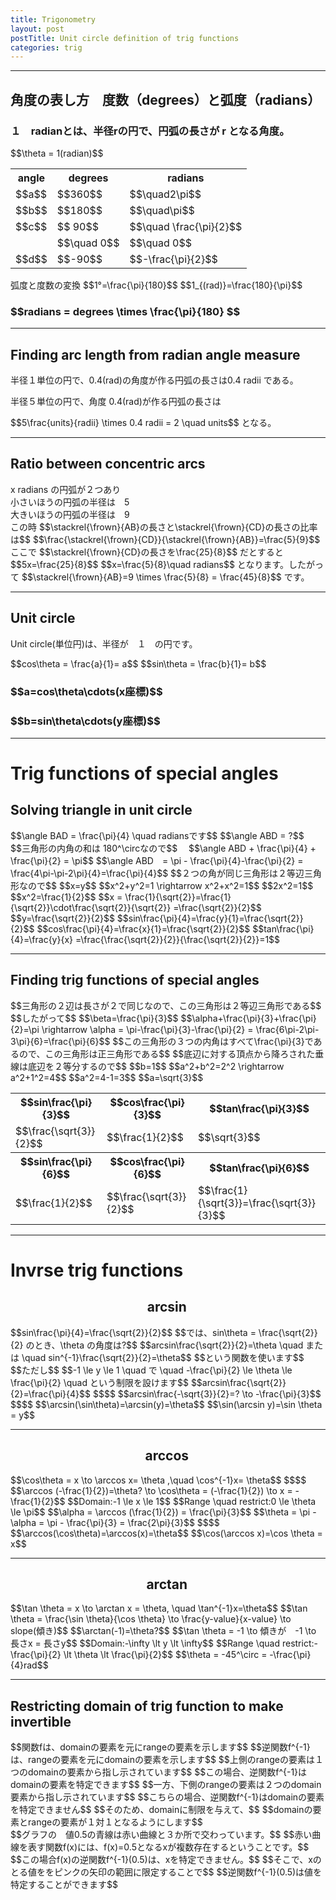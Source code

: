 ```yaml
---
title: Trigonometry
layout: post
postTitle: Unit circle definition of trig functions
categories: trig
---
```


-------
## 角度の表し方　度数（degrees）と弧度（radians）

<div class="row">
  <div class="col-sm-5">
    <div id="svg00"></div>
  </div>
  <div class="col-sm-7">
    <h3>
    １　radianとは、半径rの円で、円弧の長さが r となる角度。
    </h3>
    $$\theta = 1(radian)$$
  </div>
</div>
<div class="row">
  <div class="col-sm-5">
    <div id="svg01"></div>
  </div>
  <div class="col-sm-7">
   <table class="table">
      <tr>
        <th>angle</th><th>degrees</th><th>radians</th>
      </tr>
      <tr>
        <td>$$a$$</td><td>$$360$$</td><td>$$\quad2\pi$$</td>
      </tr>
      <tr>
        <td>$$b$$</td><td>$$180$$</td><td>$$\quad\pi$$</td>
      </tr>
      <tr>
        <td>$$c$$</td><td>$$ 90$$</td><td>$$\quad \frac{\pi}{2}$$</td>
      </tr>
      <tr>
        <td></td><td>$$\quad 0$$</td><td>$$\quad 0$$</td>
      </tr>
      <tr>
        <td>$$d$$</td><td>$$-90$$</td><td>$$-\frac{\pi}{2}$$</td>
      </tr>
    </table>
    弧度と度数の変換
    $$1°=\frac{\pi}{180}$$
    $$1_{(rad)}=\frac{180}{\pi}$$
    <h3 class="text-gold">
    $$radians = degrees \times \frac{\pi}{180} $$
    </h3>
  </div>
</div>

--------

## Finding arc length from radian angle measure

<div class="row">
  <div class="col-sm-5">
    <div id="svg02"></div>
  </div>
  <div class="col-sm-7">
    <p>
      半径１単位の円で、0.4(rad)の角度が作る円弧の長さは0.4 radii である。
    </p>
    <p>
      半径５単位の円で、角度 0.4(rad)が作る円弧の長さは
    </p>
    $$5\frac{units}{radii} \times 0.4 radii = 2 \quad units$$
    となる。   
  </div>
</div>

--------

## Ratio between concentric arcs

<div class="row">
  <div class="col-sm-5">
    <div id="svg03"></div>
  </div>
  <div class="col-sm-7">
    x radians の円弧が２つあり<br>
    小さいほうの円弧の半径は　5<br>
    大きいほうの円弧の半径は　9<br>
    この時
    $$\stackrel{\frown}{AB}の長さと\stackrel{\frown}{CD}の長さの比率は$$
    $$\frac{\stackrel{\frown}{CD}}{\stackrel{\frown}{AB}}=\frac{5}{9}$$
    ここで
    $$\stackrel{\frown}{CD}の長さを\frac{25}{8}$$
    だとすると
    $$5x=\frac{25}{8}$$
    $$x=\frac{5}{8}\quad radians$$
    となります。したがって
    $$\stackrel{\frown}{AB}=9 \times \frac{5}{8} = \frac{45}{8}$$
    です。 
  </div>
</div>

--------

## Unit circle

<div class="row">
  <div class="col-sm-5">
    <div id="svg04"></div>
  </div>
  <div class="col-sm-7">
    <p>
      Unit circle(単位円)は、半径が　１　の円です。
    </p>
    $$cos\theta = \frac{a}{1}= a$$
    $$sin\theta = \frac{b}{1}= b$$
    <div class="panel">
      <h3>$$a=cos\theta\cdots(x座標)$$</h3>
      <h3>$$b=sin\theta\cdots(y座標)$$</h3>
    </div>
  </div>
</div>

--------

# Trig functions of special angles

## Solving triangle in unit circle

<div class="row">
  <div class="col-sm-5">
    <div id="svg05"></div>
  </div>
  <div class="col-sm-7">
    $$\angle BAD = \frac{\pi}{4} \quad radiansです$$
    $$\angle ABD = ?$$
    $$三角形の内角の和は 180^\circなので$$　
    $$\angle ABD + \frac{\pi}{4} + \frac{\pi}{2} = \pi$$
    $$\angle ABD　= \pi - \frac{\pi}{4}-\frac{\pi}{2}
    = \frac{4\pi-\pi-2\pi}{4}=\frac{\pi}{4}$$
    $$２つの角が同じ三角形は２等辺三角形なので$$
    $$x=y$$
    $$x^2+y^2=1 \rightarrow x^2+x^2=1$$
    $$2x^2=1$$
    $$x^2=\frac{1}{2}$$
    $$x = \frac{1}{\sqrt{2}}=\frac{1}{\sqrt{2}}\cdot\frac{\sqrt{2}}{\sqrt{2}}
    =\frac{\sqrt{2}}{2}$$
    $$y=\frac{\sqrt{2}}{2}$$
    $$sin\frac{\pi}{4}=\frac{y}{1}=\frac{\sqrt{2}}{2}$$
    $$cos\frac{\pi}{4}=\frac{x}{1}=\frac{\sqrt{2}}{2}$$
    $$tan\frac{\pi}{4}=\frac{y}{x}
    =\frac{\frac{\sqrt{2}}{2}}{\frac{\sqrt{2}}{2}}=1$$
  </div>
</div>

---------

## Finding trig functions of special angles

<div class="row">
  <div class="col-sm-5">
    <div id="svg06"></div>
  </div>
  <div class="col-sm-7">
    $$三角形の２辺は長さが２で同じなので、この三角形は２等辺三角形である$$
    $$したがって$$
    $$\beta=\frac{\pi}{3}$$
    $$\alpha+\frac{\pi}{3}+\frac{\pi}{2}=\pi
    \rightarrow \alpha = \pi-\frac{\pi}{3}-\frac{\pi}{2}
    = \frac{6\pi-2\pi-3\pi}{6}=\frac{\pi}{6}$$
    $$この三角形の３つの内角はすべて\frac{\pi}{3}であるので、この三角形は正三角形である$$
    $$底辺に対する頂点から降ろされた垂線は底辺を２等分するので$$
    $$b=1$$
    $$a^2+b^2=2^2 \rightarrow a^2+1^2=4$$
    $$a^2=4-1=3$$
    $$a=\sqrt{3}$$
    <table class="table">
      <tr>
        <th>$$sin\frac{\pi}{3}$$</th>
        <th>$$cos\frac{\pi}{3}$$</th>
        <th>$$tan\frac{\pi}{3}$$</th>
      </tr>
      <tr>
        <td>$$\frac{\sqrt{3}}{2}$$</td>
        <td>$$\frac{1}{2}$$</td>
        <td>$$\sqrt{3}$$</td>
      </tr>
      <tr>
        <th>$$sin\frac{\pi}{6}$$</th>
        <th>$$cos\frac{\pi}{6}$$</th>
        <th>$$tan\frac{\pi}{6}$$</th>
      <tr>
        <td>$$\frac{1}{2}$$</td>
        <td>$$\frac{\sqrt{3}}{2}$$</td>
        <td>$$\frac{1}{\sqrt{3}}=\frac{\sqrt{3}}{3}$$</td>
      </tr>
      </tr>
    </table>
  </div>
</div>

--------

# Invrse trig functions

## $$\arcsin$$

<div class="row">
  <div class="col-sm-5">
    <div id="svg07"></div>
  </div>
  <div class="col-sm-7">
  $$sin\frac{\pi}{4}=\frac{\sqrt{2}}{2}$$
  $$では、sin\theta = \frac{\sqrt{2}}{2} のとき、\theta の角度は?$$
  $$arcsin\frac{\sqrt{2}}{2}=\theta \quad
  または \quad
  sin^{-1}\frac{\sqrt{2}}{2}=\theta$$
  $$という関数を使います$$
  $$ただし$$
  $$-1 \le y \le 1 \quad 
  で \quad 
  -\frac{\pi}{2} \le \theta \le \frac{\pi}{2}
  \quad という制限を設けます$$ 
  $$arcsin\frac{\sqrt{2}}{2}=\frac{\pi}{4}$$
  $$$$
  $$arcsin\frac{-\sqrt{3}}{2}=? \to -\frac{\pi}{3}$$
  $$$$
  $$\arcsin(\sin\theta)=\arcsin(y)=\theta$$
  $$\sin(\arcsin y)=\sin \theta = y$$
  </div>
</div>

--------

## $$\arccos$$

<div class="row">
  <div class="col-sm-5">
    <div id="svg08"></div>
  </div>
  <div class="col-sm-7">
  $$\cos\theta = x \to 
  \arccos x= \theta ,\quad  \cos^{-1}x= \theta$$
  $$$$
  $$\arccos (-\frac{1}{2})=\theta? \to \cos\theta = (-\frac{1}{2})
  \to x = -\frac{1}{2}$$
  $$Domain:-1 \le x \le 1$$
  $$Range \quad restrict:0 \le \theta \le \pi$$
  $$\alpha = \arccos (\frac{1}{2}) = \frac{\pi}{3}$$
  $$\theta = \pi - \alpha = \pi - \frac{\pi}{3} = \frac{2\pi}{3}$$
  $$$$
  $$\arccos(\cos\theta)=\arccos(x)=\theta$$
  $$\cos(\arccos x)=\cos \theta = x$$
  </div>
</div>

-------

## $$\arctan$$

<div class="row">
  <div class="col-sm-5">
    <div id="svg09"></div>
  </div>
  <div class="col-sm-7">
  $$\tan \theta = x \to \arctan x = \theta, \quad \tan^{-1}x=\theta$$
  $$\tan \theta = \frac{\sin \theta}{\cos \theta} 
  \to \frac{y-value}{x-value} \to slope(傾き)$$
  $$\arctan(-1)=\theta?$$
  $$\tan \theta = -1 \to 傾きが　-1 \to 長さx = 長さy$$
  $$Domain:-\infty \lt y \lt \infty$$
  $$Range \quad restrict:-\frac{\pi}{2} \lt \theta \lt \frac{\pi}{2}$$
  $$\theta = -45^\circ = -\frac{\pi}{4}rad$$

  </div>
</div>

-------

## Restricting domain of trig function to make invertible

<div class="row">
  <div class="col-sm-5">
    <div id="svg10"></div>
  </div>
  <div class="col-sm-7">
  $$関数fは、domainの要素を元にrangeの要素を示します$$
  $$逆関数f^{-1}は、rangeの要素を元にdomainの要素を示します$$
  $$上側のrangeの要素は１つのdomainの要素から指し示されています$$
  $$この場合、逆関数f^{-1}はdomainの要素を特定できます$$
  $$一方、下側のrangeの要素は２つのdomain要素から指し示されています$$
  $$こちらの場合、逆関数f^{-1}はdomainの要素を特定できません$$
  $$そのため、domainに制限を与えて、$$
  $$domainの要素とrangeの要素が１対１となるようにします$$
  </div>
</div>

<div class="row">
  <div class="col-sm-5">
    <div id="svg11"></div>
  </div>
  <div class="col-sm-7">
    $$グラフの　値0.5の青線は赤い曲線と３か所で交わっています。$$
    $$赤い曲線を表す関数f(x)には、f(x)=0.5となるxが複数存在するということです。$$
    $$この場合f(x)の逆関数f^{-1}(0.5)は、xを特定できません。$$
    $$そこで、xのとる値ををピンクの矢印の範囲に限定することで$$
    $$逆関数f^{-1}(0.5)は値を特定することができます$$
  </div>
</div>

<script type="text/javascript" src="http://cdn.mathjax.org/mathjax/latest/MathJax.js?config=TeX-AMS-MML_SVG"></script>
<script src="http://d3js.org/d3.v3.min.js" charset="utf-8"></script>
<script src="{{site.url}}/js/d3draws.js" charset="utf-8"></script>

<script>

  var height = 400;
  var width = 400;
  

/**  */
  var svg00 = d3.select("#svg00")
                .append("svg")
                .attr("height",height)
                .attr("width",width)
                .style("background","#000");

  var svg01 = d3.select("#svg01")
                .append("svg")
                .attr("height",height)
                .attr("width",width)
                .style("background","#000");

  var xScale01 = d3.scale.linear()
                       .domain([-1.1,1.1])
                       .range([50,350]);
  
  var yScale01 = d3.scale.linear()
                       .domain([1.1,-1.1])
                       .range([50,350]);       

  // 軸
  axesData01 = {
    "xAxis":true,
    "yAxis":true,
    "xTickValues":[],
    "yTickValues":[],
    "stroke":"#ff0",
    "strokeWidth":1,
    "xScale":xScale01,
    "yScale":yScale01
  };
  
  drawAxes(svg00,axesData01);
  drawAxes(svg01,axesData01);

  // circle
  var circleData01 = [
    {"cx":0,"cy":0,"r":135,"stroke":"#fff","strokeWidth":4,"fillColor":"none"}
  ];   

  drawCircle(svg00,circleData01,xScale01,yScale01);
  drawCircle(svg01,circleData01,xScale01,yScale01);

  // Arc
  var arcData00 = [
    {
      "startPos":90,
      "endPos":135/pi,
      "innerRadius":0,
      "outerRadius":135,
      "stroke":"#0f0",
      "strokeWidth":4,
      "fillColor":"none"
    }
   ,{
      "startPos":90,
      "endPos":135/pi,
      "innerRadius":30,
      "outerRadius":30,
      "stroke":"#f00",
      "strokeWidth":2,
      "fillColor":"none"
    }
  ];
  var arcData01 = [
    {
      "startPos":0,
      "endPos":90,
      "innerRadius":90,
      "outerRadius":90,
      "stroke":"#0f0"
    },
    {
      "startPos":-90,
      "endPos":90,
      "innerRadius":60,
      "outerRadius":60,
      "stroke":"#ff0"
    },
    {
      "startPos":0,
      "endPos":360,
      "innerRadius":30,
      "outerRadius":30,
      "stroke":"#f00"
    },
    {
      "startPos":90,
      "endPos":180,
      "innerRadius":75,
      "outerRadius":75,
      "stroke":"#ccc"
    }

  ];
  drawArc(svg00,arcData00,xScale01,yScale01);
  drawArc(svg01,arcData01,xScale01,yScale01);

  // 矢印
  var vecbData01 = [
    {
      "x1":0.01,
      "y1":0.66,
      "x2":0,
      "y2":0.66,
      "stroke":"#0f0"
    },
    {
      "x1":-0.44,
      "y1":0.01,
      "x2":-0.44,
      "y2":0,
      "stroke":"#ff0"
    },
    {
      "x1":0.22,
      "y1":-0.01,
      "x2":0.22,
      "y2":0,
      "stroke":"#f00"
    },
    {
      "x1":0.01,
      "y1":-0.55,
      "x2":0,
      "y2":-0.55,
      "stroke":"#ccc"
    }
  ];
  drawVectorB(svg01,vecbData01,xScale01,yScale01);

  // text   
  var textData00 = [
    {"x":0.5,
    "y":-0.25,
    "text":"r",
    "stroke":"#fff",
    "fontFamily":"メイリオ",
    "fontSize":18},
    {"x":1,
    "y":0.4,
    "text":"r",
    "stroke":"#fff",
    "fontFamily":"メイリオ",
    "fontSize":18},
    {"x":0.25,
    "y":0.1,
    "text":"Θ",
    "stroke":"#f00",
    "fontFamily":"メイリオ",
    "fontSize":18}

      ];
  var textData01 = [
    {"x":-0.25,
    "y":-0.25,
    "text":"a",
    "stroke":"#f00",
    "fontFamily":"メイリオ",
    "fontSize":18},
    {"x":-0.4,
    "y":0.4,
    "text":"b",
    "stroke":"#ff0",
    "fontFamily":"メイリオ",
    "fontSize":18},
    {"x":0.5,
    "y":0.5,
    "text":"c",
    "stroke":"#0f0",
    "fontFamily":"メイリオ",
    "fontSize":18},
    {"x":0.45,
    "y":-0.5,
    "text":"d",
    "fontFamily":"メイリオ",
    "stroke":"#ccc",
    "fontSize":18}
      ];

  drawText(svg00,textData00,xScale01,yScale01);
  drawText(svg01,textData01,xScale01,yScale01);
 
/**  Finding arc length from .... */
  var svg02 = d3.select("#svg02")
                .append("svg")
                .attr("height",height)
                .attr("width",width)
                .style("background","#000");

  var xScale02 = d3.scale.linear()
                       .domain([-2,6])
                       .range([50,350]);
  
  var yScale02 = d3.scale.linear()
                       .domain([8,0])
                       .range([50,350]);                       
  var arcData02 = [
    {
      "startPos":-20,
      "endPos":60,
      "innerRadius":300,
      "outerRadius":300,
      "stroke":"#ccc"
    },
    {
      "startPos":20,
      "endPos":0.4*300/pi,
      "innerRadius":0,
      "outerRadius":300,
      "stroke":"#ff0",
      "fillColor":"none"
    },
    {
      "startPos":20,
      "endPos":0.4*300/pi,
      "innerRadius":50,
      "outerRadius":50,
      "stroke":"#f00",
      "fillColor":"none"
    }
  ];
  var foData02 = [
    {
      "x":0.8,
      "y":5,
      "text":"$$5$$"
    },
    {
      "x":0.8,
      "y":3.5,
      "text":"$$0.4$$"
    },
    {
      "x":4,
      "y":9,
      "text":"$$2=5 \\times 0.4$$"
    },
    {
      "x":0,
      "y":1,
      "text":"$$P$$"
    },
    {
      "x":2.5,
      "y":9.5,
      "text":"$$A$$"
    },
    {
      "x":5,
      "y":8,
      "text":"$$B$$"
    },
  ];
  drawArc(svg02,arcData02,xScale02,yScale02);
  drawMathjax(svg02,foData02,xScale02,yScale02);

/**  Ratio between concentric arcs */
  var svg03 = d3.select("#svg03")
                .append("svg")
                .attr("height",height)
                .attr("width",width)
                .style("background","#000");

  var xScale03 = d3.scale.linear()
                       .domain([-1,7])
                       .range([50,350]);
  
  var yScale03 = d3.scale.linear()
                       .domain([8,0])
                       .range([50,350]);                       
  var arcData03 = [
    {
      "startPos":0,
      "endPos":70,
      "innerRadius":300,
      "outerRadius":300,
      "stroke":"#ccc"
    },
    {
      "startPos":10,
      "endPos":0.6*300/pi,
      "innerRadius":0,
      "outerRadius":300,
      "stroke":"#ff0",
      "fillColor":"none"
    },
    {
      "startPos":10,
      "endPos":0.6*300/pi,
      "innerRadius":50,
      "outerRadius":50,
      "stroke":"#f00",
      "fillColor":"none"
    }
   ,{
      "startPos":10,
      "endPos":0.6*300/pi,
      "innerRadius":500/3,
      "outerRadius":500/3,
      "stroke":"#ccc",
      "fillColor":"none"
    }
  ];
  var foData03 = [
    {
      "x":0,
      "y":4,
      "text":"$$5$$"
    },
    {
      "x":0.5,
      "y":8,
      "text":"$$4$$"
    },
    {
      "x":0.7,
      "y":3,
      "text":"$$x$$"
    },
    {
      "x":4,
      "y":9,
      "text":"$$9x$$"
    },
    {
      "x":2.5,
      "y":5.6,
      "text":"$$5x$$"
    },
    {
      "x":0,
      "y":1,
      "text":"$$P$$"
    },
    {
      "x":1.3,
      "y":9.8,
      "text":"$$A$$"
    },
    {
      "x":7,
      "y":6,
      "text":"$$B$$"
    },
    {
      "x":0.4,
      "y":6,
      "text":"$$C$$"
    },
    {
      "x":3.8,
      "y":3.8,
      "text":"$$D$$"
    },
  ];
  drawArc(svg03,arcData03,xScale03,yScale03);
  drawMathjax(svg03,foData03,xScale03,yScale03);

/**  Unit circle */
  var svg04 = d3.select("#svg04")
                .append("svg")
                .attr("height",height)
                .attr("width",width)
                .style("background","#000");

  drawAxes(svg04,axesData01);

  // circle
  drawCircle(svg04,circleData01,xScale01,yScale01);

  var vecData04 = [
    {
      "x1":0,
      "y1":0,
      "angles":0,
      "length":1.2,
      "stroke":"#ff0"
    }
   ,{
      "x1":0,
      "y1":0,
      "angles":60,
      "length":1.2,
      "stroke":"#ff0"
    }
  ];
  drawVectorA(svg04,vecData04,xScale01,yScale01);

  var lineData04 = [
    {
      "x1":Math.cos(pi/3),
      "y1":Math.sin(pi/3),
      "x2":Math.cos(pi/3),
      "y2":0,
      "stroke":"#0f0"
    }
   ,{
      "x1":Math.cos(pi/3),
      "y1":0,
      "x2":0,
      "y2":0,
      "stroke":"#f0f"
    }
  ];
  drawLine(svg04,lineData04,xScale01,yScale01);

  // right angle
  var pathData04 = [
    {"x":Math.cos(pi/3)-0.1,
     "y":0
    },
    {"x":Math.cos(pi/3)-0.1,
     "y":0.1
    },
    {"x":Math.cos(pi/3),
     "y":0.1
    }
  ];
  drawPath(svg04,pathData04,{"stroke":"#fff"},xScale01,yScale01);

  var foData04 = [
    {
      "x":0,
      "y":0.3,
      "text":"$$O$$"
    },
    {
      "x":0.15,
      "y":0.9,
      "text":"$$1$$"
    },
    {
      "x":0.55,
      "y":0.8,
      "text":"$$b$$"
    },
    {
      "x":0.25,
      "y":0.3,
      "text":"$$a$$"
    },
    {
      "x":0.1,
      "y":0.5,
      "text":"$$\\theta$$"
    },
    {
      "x":0,
      "y":1.5,
      "text":"$$(0,1)$$"
    },
    {
      "x":0,
      "y":-0.7,
      "text":"$$(0,-1)$$"
    },
    {
      "x":1,
      "y":0.3,
      "text":"$$(1,0)$$"
    },
    {
      "x":-1.4,
      "y":0.3,
      "text":"$$(-1,0)$$"
    },
    {
      "x":0.55,
      "y":1.3,
      "text":"$$(a, b)$$"
    }

  ];
  drawMathjax(svg04,foData04,xScale01,yScale01);

/**
    Solving triangle in unit circle  
                                      */
  var svg05 = d3.select("#svg05")
                .append("svg")
                .attr("height",height)
                .attr("width",width)
                .style("background","#000");


  var xScale05 = d3.scale.linear()
                       .domain([-1,1])
                       .range([20,380]);
  
  var yScale05 = d3.scale.linear()
                       .domain([1,-1])
                       .range([20,380]);       

  // 軸
  axesData05 = {
    "xAxis":true,
    "yAxis":true,
    "xTickValues":[-1,1],
    "yTickValues":[-1,1],
    "yPadding":10,
    "stroke":"#ff0",
    "strokeWidth":1,
    "xScale":xScale05,
    "yScale":yScale05
  };

  drawAxes(svg05,axesData05);

  // circle
  var circleData05 = [
    {"cx":0,"cy":0,"r":180,"stroke":"#999","strokeWidth":2,"fillColor":"none"}
 ];   
  drawCircle(svg05,circleData05,xScale05,yScale05);

  var vecData05 = [
    {
      "x1":0,
      "y1":0,
      "angles":0,
      "length":1.2,
      "stroke":"#ff0"
    }
   ,{
      "x1":0,
      "y1":0,
      "angles":45,
      "length":1.5,
      "stroke":"#ff0"
    }
  ];
  drawVectorA(svg05,vecData05,xScale05,yScale05);

  var lineData05 = [
    {
      "x1":Math.cos(pi/4),
      "y1":Math.sin(pi/4),
      "x2":Math.cos(pi/4),
      "y2":0,
      "stroke":"#0f0"
    }
   ,{
      "x1":Math.cos(pi/4),
      "y1":0,
      "x2":0,
      "y2":0,
      "stroke":"#f0f"
    }
  ];
  drawLine(svg05,lineData05,xScale05,yScale05);

  // right angle
  var pathData05 = [
    {"x":Math.cos(pi/4)-0.1,
     "y":0
    },
    {"x":Math.cos(pi/4)-0.1,
     "y":0.1
    },
    {"x":Math.cos(pi/4),
     "y":0.1
    }
  ];
  drawPath(svg05,pathData05,{"stroke":"#fff"},xScale05,yScale05);

  var foData05 = [
    {
      "x":0,
      "y":0.23,
      "text":"$$A$$"
    },
    {
      "x":0.65,
      "y":1.12,
      "text":"$$B$$"
    },
    {
      "x":1.05,
      "y":0.23,
      "text":"$$C$$"
    },
    {
      "x":0.7,
      "y":0.23,
      "text":"$$D$$"
    },
    {
      "x":0.2,
      "y":0.7,
      "text":"$$1$$"
    },
    {
      "x":0.75,
      "y":0.7,
      "text":"$$y$$"
    },
    {
      "x":0.3,
      "y":0.23,
      "text":"$$x$$"
    },
    {
      "x":0.15,
      "y":0.4,
      "text":"$$\\frac{\\pi}{4}$$"
    },
    {
      "x":0.75,
      "y":1.0,
      "text":"$$(x, y)$$"
    }

  ];
  drawMathjax(svg05,foData05,xScale05,yScale05);

/**
    Finding trig functions ...  
                                      */
  var svg06 = d3.select("#svg06")
                .append("svg")
                .attr("height",height)
                .attr("width",width)
                .style("background","#000");

 var polyData06 = [
  {"cx":0,"cy":0,"r":1,"sides":3,"start":90,"stroke":"#ff0"},
 ];

  drawPolygon(svg06,polyData06,xScale05,yScale05);

  // line
  var lineData06 = [
    {
      "x1":0,
      "y1":1,
      "x2":0,
      "y2":-0.5,
      "stroke":"#0f0"
    }
   ,{
      "x1":-0.1,
      "y1":-0.4,
      "x2":-0.1,
      "y2":-0.5,
      "stroke":"#fff"
    }
   ,{
      "x1":-0.1,
      "y1":-0.4,
      "x2":0,
      "y2":-0.4,
      "stroke":"#fff"
    }
  ];
  drawLine(svg06,lineData06,xScale05,yScale05);

  var foData06 = [
    {
      "x":-0.1,
      "y":1.1,
      "text":"$$\\alpha$$"
    },
    {
      "x":-0.8,
      "y":-0.15,
      "text":"$$\\beta$$"
    },
    {
      "x":-0.45,
      "y":0.7,
      "text":"$$2$$"
    },
    {
      "x":0.45,
      "y":0.7,
      "text":"$$2$$"
    },
    {
      "x":0.1,
      "y":0.4,
      "text":"$$a$$"
    },
    {
      "x":0.6,
      "y":-0.0,
      "text":"$$\\frac{\\pi}{3}$$"
    },
    {
      "x":-0.5,
      "y":-0.3,
      "text":"$$b$$"
    }

  ];
  drawMathjax(svg06,foData06,xScale05,yScale05);

/**
    arcsin  
                                      */
  var svg07 = d3.select("#svg07")
                .append("svg")
                .attr("height",height)
                .attr("width",width)
                .style("background","#000");

  // axess    
   axesData07 = {
    "xAxis":true,
    "yAxis":true,
    "xTickValues":[],
    "yTickValues":[],
    "yPadding":10,
    "stroke":"#ff0",
    "strokeWidth":1,
    "xScale":xScale05,
    "yScale":yScale05
  };

  drawAxes(svg07,axesData07);                
  // circle
  drawCircle(svg07,circleData05,xScale05,yScale05);
  // line
  var lineData07 = [
    {
      "x1":Math.cos(pi/4),
      "y1":Math.sin(pi/4),
      "x2":Math.cos(pi/4),
      "y2":0,
      "stroke":"#0f0"
    }
   ,{
      "x1":Math.cos(pi/4),
      "y1":0,
      "x2":0,
      "y2":0,
      "stroke":"#f0f"
    }
   ,{
      "x1":Math.cos(pi/4),
      "y1":Math.sin(pi/4),
      "x2":0,
      "y2":0,
      "stroke":"#ff0"
    }
   ,{
      "x1":Math.cos(-pi/3),
      "y1":Math.sin(-pi/3),
      "x2":Math.cos(-pi/3),
      "y2":0,
      "stroke":"#0f0"
    }
   ,{
      "x1":Math.cos(-pi/3),
      "y1":0,
      "x2":0,
      "y2":0,
      "stroke":"#f0f"
    }
   ,{
      "x1":Math.cos(-pi/3),
      "y1":Math.sin(-pi/3),
      "x2":0,
      "y2":0,
      "stroke":"#ff0"
    }
   ,{
      "x1":Math.cos(-pi/3)-0.1,
      "y1":0,
      "x2":Math.cos(-pi/3)-0.1,
      "y2":-0.1,
      "stroke":"#fff"
    }
   ,{
      "x1":Math.cos(-pi/3)-0.1,
      "y1":-0.1,
      "x2":Math.cos(-pi/3),
      "y2":-0.1,
      "stroke":"#fff"
    }
  ];
  drawLine(svg07,lineData07,xScale05,yScale05);

  // right angle
  var pathData07 = [
    {"x":Math.cos(pi/4)-0.1,
     "y":0
    },
    {"x":Math.cos(pi/4)-0.1,
     "y":0.1
    },
    {"x":Math.cos(pi/4),
     "y":0.1
    }
  ];
  drawPath(svg07,pathData07,{"stroke":"#fff"},xScale05,yScale05);

  var foData07 = [
    {
      "x":0.2,
      "y":0.7,
      "text":"$$1$$"
    },
    {
      "x":0.75,
      "y":0.7,
      "text":"$$y$$"
    },
    {
      "x":0.6,
      "y":0.23,
      "text":"$$x$$"
    },
    {
      "x":0.15,
      "y":0.4,
      "text":"$$\\frac{\\pi}{4}$$"
    },
    {
      "x":0.75,
      "y":1.2,
      "text":"$$(\\frac{\\sqrt{2}}{2}, \\frac{\\sqrt{2}}{2})$$"
    },
    {
      "x":0.5,
      "y":-0.6,
      "text":"$$(\\frac{1}{2}, -\\frac{\\sqrt{3}}{2})$$"
    }

  ];
  drawMathjax(svg07,foData07,xScale05,yScale05);

/**
    arccos  
                                      */
  var svg08 = d3.select("#svg08")
                .append("svg")
                .attr("height",height)
                .attr("width",width)
                .style("background","#000");

  // axes
  drawAxes(svg08,axesData07);
  // circle
  drawCircle(svg08,circleData05,xScale05,yScale05);                
  // line
  var lineData08 = [
    {
      "x1":Math.cos(pi*2/3),
      "y1":Math.sin(pi*2/3),
      "x2":Math.cos(pi*2/3),
      "y2":0,
      "stroke":"#0f0"
    }
   ,{
      "x1":Math.cos(pi*2/3),
      "y1":0,
      "x2":0,
      "y2":0,
      "stroke":"#f0f"
    }
   ,{
      "x1":Math.cos(pi*2/3),
      "y1":Math.sin(pi*2/3),
      "x2":0,
      "y2":0,
      "stroke":"#ff0"
    }
   ,{
      "x1":Math.cos(pi*2/3)+0.1,
      "y1":0,
      "x2":Math.cos(pi*2/3)+0.1,
      "y2":0.1,
      "stroke":"#fff"
    }
   ,{
      "x1":Math.cos(pi*2/3)+0.1,
      "y1":0.1,
      "x2":Math.cos(pi*2/3),
      "y2":0.1,
      "stroke":"#fff"
    }
  ];
  drawLine(svg08,lineData08,xScale05,yScale05);
  // arc
  var arcData08 = [
    {
      "startPos":90,
      "endPos":-30,
      "innerRadius":50,
      "outerRadius":50,
      "stroke":"#f0f"
    },
    {
      "startPos":-30,
      "endPos":-90,
      "innerRadius":30,
      "outerRadius":30,
      "stroke":"#00f"
    },
  ];
  // MathJax
  var foData08 = [
    {
      "x":0.05,
      "y":0.4,
      "text":"$$\\theta$$"
    },
    {
      "x":-0.2,
      "y":0.4,
      "text":"$$\\alpha$$"
    },
    {
      "x":-0.6,
      "y":0.2,
      "text":"$$-\\frac{1}{2}$$"
    },
  ];
  drawArc(svg08,arcData08,xScale05,yScale05);
  drawMathjax(svg08,foData08,xScale05,yScale05);

/**
    arctan  
                                      */
  var svg09 = d3.select("#svg09")
                .append("svg")
                .attr("height",height)
                .attr("width",width)
                .style("background","#000");
  // 軸                
  drawAxes(svg09,axesData07);
  // circle
  drawCircle(svg09,circleData05,xScale05,yScale05);                
  // line
  var lineData09 = [
    {
      "x1":Math.cos(-pi/4),
      "y1":Math.sin(-pi/4),
      "x2":Math.cos(-pi/4),
      "y2":0,
      "stroke":"#0f0"
    }
   ,{
      "x1":Math.cos(-pi/4),
      "y1":0,
      "x2":0,
      "y2":0,
      "stroke":"#f0f"
    }
   ,{ // slope
      "x1":Math.cos(pi*3/4),
      "y1":Math.sin(pi*3/4),
      "x2":Math.cos(-pi/4),
      "y2":Math.sin(-pi/4),
      "stroke":"#ff0"
    }
   ,{ // right angle
      "x1":Math.cos(-pi/4)-0.1,
      "y1":0,
      "x2":Math.cos(-pi/4)-0.1,
      "y2":-0.1,
      "stroke":"#fff"
    }
   ,{
      "x1":Math.cos(-pi/4)-0.1,
      "y1":-0.1,
      "x2":Math.cos(-pi/4),
      "y2":-0.1,
      "stroke":"#fff"
    }
  ];
  drawLine(svg09,lineData09,xScale05,yScale05);
  // arc
  var arcData09 = [
    {
      "startPos":90,
      "endPos":135,
      "innerRadius":30,
      "outerRadius":30,
      "stroke":"#f0f"
    },
  ];
  // MathJax
  var foData09 = [
    {
      "x":0.17,
      "y":0.2,
      "text":"$$\\theta$$"
    },
    {
      "x":0.3,
      "y":0.35,
      "text":"$$x$$"
    },
    {
      "x":0.75,
      "y":0,
      "text":"$$y$$"
    },
  ];
  drawArc(svg09,arcData09,xScale05,yScale05);
  drawMathjax(svg09,foData09,xScale05,yScale05);

/**
    Restricting domain of trig function ....  
                                      */
  var svg10 = d3.select("#svg10")
                .append("svg")
                .attr("height",height)
                .attr("width",width)
                .style("background","#000");

  // ellipse
  var ellipseData10 = [
    {
      "cx":120,
      "cy":200,
      "ry":150,
      "rx":70,
      "stroke":"#0f0"
    }
    ,
    {
      "cx":280,
      "cy":200,
      "ry":150,
      "rx":70,
      "stroke":"#f0f"
    }
  ];
  drawEllipse(svg10,ellipseData10);

  //circle
  var circleData10 = [
    {"cx":120,"cy":150,"r":10,"fillColor":"#0f0"},
    {"cx":120,"cy":220,"r":10,"fillColor":"#0f0"},
    {"cx":120,"cy":260,"r":10,"fillColor":"#0f0"},
    {"cx":280,"cy":150,"r":10,"fillColor":"#f0f"},
    {"cx":280,"cy":240,"r":10,"fillColor":"#f0f"},
  ];
  drawCircle(svg10,circleData10);

  //vector
  var vecData10 = [
    {"x1":130,"y1":140,"x2":270,"y2":145,"stroke":"#0f0"},
    {"x1":130,"y1":220,"x2":270,"y2":230,"stroke":"#0f0"},
    {"x1":130,"y1":260,"x2":270,"y2":250,"stroke":"#0f0"},
    {"x1":270,"y1":160,"x2":130,"y2":155,"stroke":"#f0f"},
    {"x1":270,"y1":240,"x2":170,"y2":240,"stroke":"#f0f"}
  ];
  drawVectorB(svg10,vecData10);

  // MathJax
  var foData10 = [
    {
      "x":70,
      "y":-20,
      "text":"$$Domain$$",
      "fontSize":"1.5em"
    },
    {
      "x":250,
      "y":-20,
      "text":"$$Range$$",
      "fontSize":"1.5em"
    },
    {
      "x":150,
      "y":60,
      "text":"$$f$$",
      "fontSize":"1.1em"
    },
    {
      "x":220,
      "y":110,
      "text":"$$f^{-1}$$",
      "fontSize":"1.1em"
    },
    {
      "x":150,
      "y":140,
      "text":"$$f$$",
      "fontSize":"1.1em"
    },
    {
      "x":150,
      "y":210,
      "text":"$$f$$",
      "fontSize":"1.1em"
    },
    {
      "x":150,
      "y":175,
      "text":"$$?$$",
      "fontSize":"1.1em"
    }
  ];
  drawMathjax(svg10,foData10);

  var svg11 = d3.select("#svg11")
                .append("svg")
                .attr("height",height)
                .attr("width",width)
                .style("background","#000");

  var xScale11 = d3.scale.linear()
                       .domain([-200,360])
                       .range([20,380]);
  
  var yScale11 = d3.scale.linear()
                       .domain([1.2,-1.2])
                       .range([20,380]);       

  // axes
  axesData11 = {
    "xAxis":true,
    "yAxis":true,
    "xTickValues":[],
    "yTickValues":[],
    "yPadding":10,
    "stroke":"#ff0",
    "strokeWidth":1,
    "xScale":xScale11,
    "yScale":yScale11
  };

  drawAxes(svg11,axesData11);

  // graph
  var pi = Math.PI;
  var aDegree = pi / 180;
  var graphData11 = [];

  for (var i=-200;i<=340;i++){

    graphData11.push(new Point(i+50,Math.cos(aDegree*i)));
  };
  drawPath(svg11,graphData11,{"stroke":"#f00"},xScale11,yScale11);

  // lines
  var lineData11 = [
    {"x1":-200,
     "y1":0.5,
     "x2":370,
     "y2":0.5,
     "stroke":"aqua",
     "strokeWidth":1
    },
    {"x1":50,
     "y1":-1.1,
     "x2":50,
     "y2":1.1,
     "stroke":"#0f0",
     "strokeWidth":1
    },
    {"x1":230,
     "y1":-1.1,
     "x2":230,
     "y2":1.1,
     "stroke":"#0f0",
     "strokeWidth":1
    }
  ];
  drawLine(svg11,lineData11,xScale11,yScale11);

  // vector
  var vecData11 = [
    {"x1":50,
     "y1":0,
     "x2":230,
     "y2":0,
     "stroke":"#f0f",
     "strokeWidth":5
    }
  ];
  drawVectorW(svg11,vecData11,xScale11,yScale11);

  // MathJax
  var foData11 = [
    {
      "x":-150,
      "y":0.8,
      "text":"$$0.5$$",
      "fontSize":"1.1em"
    }
  ];
  drawMathjax(svg11,foData11,xScale11,yScale11);

</script>
